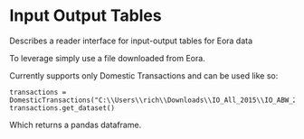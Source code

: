 # Input Output Tables
Describes a reader interface for input-output tables for Eora data 

To leverage simply use a file downloaded from Eora.

Currently supports only Domestic Transactions and can be used like so:

```
transactions = DomesticTransactions("C:\\Users\\rich\\Downloads\\IO_All_2015\\IO_ABW_2015_BasicPrice.txt")
transactions.get_dataset()
```

Which returns a pandas dataframe.
